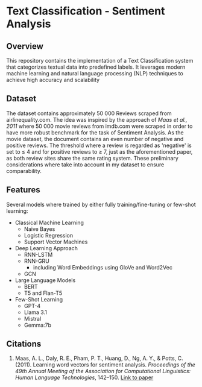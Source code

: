 # Text Classification - Sentiment Analysis

## Overview

This repository contains the implementation of a Text Classification system that categorizes textual data into predefined labels. It leverages modern machine learning and natural language processing (NLP) techniques to achieve high accuracy and scalability

## Dataset

The dataset contains approximately 50 000 Reviews scraped from airlinequality.com. The idea was inspired by the approach of *Maas et al., 2011* where 50 000 movie reviews from imdb.com were scraped in order to have more robust benchmark for the task of Sentiment Analysis. As the movie dataset, the document contains an even number of negative and positive reviews. The threshold where a review is regarded as 'negative' is set to ≤ 4 and for positive reviews to ≥ 7, just as the aforementioned paper, as both review sites share the same rating system. These preliminary considerations where take into account in my dataset to ensure comparability.

## Features

Several models where trained by either fully training/fine-tuning or few-shot learning:

- Classical Machine Learning
    - Naive Bayes
    - Logistic Regression
    - Support Vector Machines 
- Deep Learning Approach
    - RNN-LSTM
    - RNN-GRU
        - including Word Embeddings using GloVe and Word2Vec
    - GCN
- Large Language Models
    - BERT
    - T5 and Flan-T5 
- Few-Shot Learning
    - GPT-4
    - Llama 3.1
    - Mistral
    - Gemma:7b

## Citations
1. Maas, A. L., Daly, R. E., Pham, P. T., Huang, D., Ng, A. Y., & Potts, C. (2011). 
   Learning word vectors for sentiment analysis. *Proceedings of the 49th Annual Meeting of the Association for Computational Linguistics: Human Language Technologies*, 142–150. 
   [Link to paper](https://aclanthology.org/P11-1015/)
